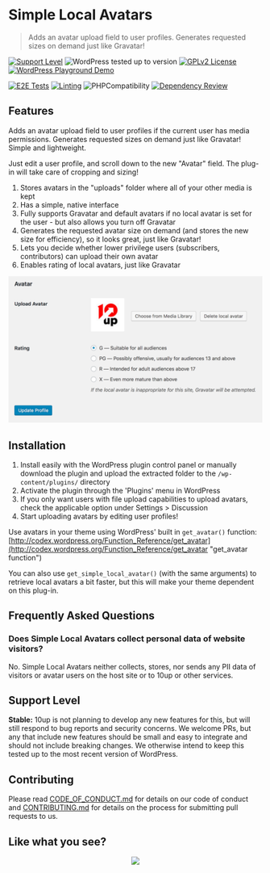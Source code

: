 # Simple Local Avatars

> Adds an avatar upload field to user profiles. Generates requested sizes on demand just like Gravatar!

[![Support Level](https://img.shields.io/badge/support-stable-blue.svg)](#support-level) ![WordPress tested up to version](https://img.shields.io/wordpress/plugin/tested/simple-local-avatars?label=WordPress) [![GPLv2 License](https://img.shields.io/github/license/10up/simple-local-avatars.svg)](https://github.com/10up/simple-local-avatars/blob/develop/LICENSE.md) [![WordPress Playground Demo](https://img.shields.io/wordpress/plugin/v/simple-local-avatars?logo=wordpress&logoColor=FFFFFF&label=Playground%20Demo&labelColor=3858E9&color=3858E9)](https://playground.wordpress.net/?blueprint-url=https://raw.githubusercontent.com/10up/simple-local-avatars/add/playground/.wordpress-org/blueprints/blueprint.json)

[![E2E Tests](https://github.com/10up/simple-local-avatars/actions/workflows/cypress.yml/badge.svg)](https://github.com/10up/simple-local-avatars/actions/workflows/cypress.yml) [![Linting](https://github.com/10up/simple-local-avatars/actions/workflows/lint.yml/badge.svg)](https://github.com/10up/simple-local-avatars/actions/workflows/lint.yml) ![PHPCompatibility](https://github.com/10up/simple-local-avatars/actions/workflows/php-compatibility.yml/badge.svg) [![Dependency Review](https://github.com/10up/simple-local-avatars/actions/workflows/dependency-review.yml/badge.svg)](https://github.com/10up/simple-local-avatars/actions/workflows/dependency-review.yml)

## Features

Adds an avatar upload field to user profiles if the current user has media permissions. Generates requested sizes on demand just like Gravatar! Simple and lightweight.

Just edit a user profile, and scroll down to the new "Avatar" field. The plug-in will take care of cropping and sizing!

1. Stores avatars in the "uploads" folder where all of your other media is kept
2. Has a simple, native interface
3. Fully supports Gravatar and default avatars if no local avatar is set for the user - but also allows you turn off Gravatar
4. Generates the requested avatar size on demand (and stores the new size for efficiency), so it looks great, just like Gravatar!
5. Lets you decide whether lower privilege users (subscribers, contributors) can upload their own avatar
6. Enables rating of local avatars, just like Gravatar

![Avatar upload field on a user profile page](.wordpress-org/screenshot-1.png "Screenshot of Simple Local Avatars section within a User Profile")

## Installation

1. Install easily with the WordPress plugin control panel or manually download the plugin and upload the extracted folder to the `/wp-content/plugins/` directory
2. Activate the plugin through the 'Plugins' menu in WordPress
3. If you only want users with file upload capabilities to upload avatars, check the applicable option under Settings > Discussion
4. Start uploading avatars by editing user profiles!

Use avatars in your theme using WordPress' built in `get_avatar()` function: [http://codex.wordpress.org/Function_Reference/get_avatar](http://codex.wordpress.org/Function_Reference/get_avatar "get_avatar function")

You can also use `get_simple_local_avatar()` (with the same arguments) to retrieve local avatars a bit faster, but this will make your theme dependent on this plug-in.

## Frequently Asked Questions

### Does Simple Local Avatars collect personal data of website visitors?

No.  Simple Local Avatars neither collects, stores, nor sends any PII data of visitors or avatar users on the host site or to 10up or other services.

## Support Level

**Stable:** 10up is not planning to develop any new features for this, but will still respond to bug reports and security concerns. We welcome PRs, but any that include new features should be small and easy to integrate and should not include breaking changes. We otherwise intend to keep this tested up to the most recent version of WordPress.

## Contributing

Please read [CODE_OF_CONDUCT.md](https://github.com/10up/simple-local-avatars/blob/develop/CODE_OF_CONDUCT.md) for details on our code of conduct and [CONTRIBUTING.md](https://github.com/10up/simple-local-avatars/blob/develop/CONTRIBUTING.md) for details on the process for submitting pull requests to us.

## Like what you see?

<p align="center">
<a href="http://10up.com/contact/"><img src="https://10up.com/uploads/2016/10/10up-Github-Banner.png" width="850"></a>
</p>
